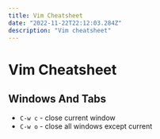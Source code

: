 ```yaml
---
title: Vim Cheatsheet
date: "2022-11-22T22:12:03.284Z"
description: "Vim cheatsheet"
---
```


# Vim Cheatsheet

## Windows And Tabs

- `C-w c` - close current window
- `C-w o` - close all windows except current
